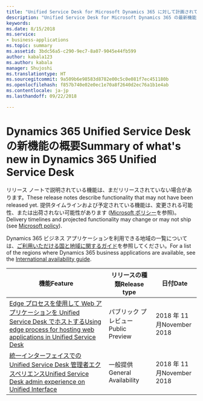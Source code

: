 ```yaml
---
title: "Unified Service Desk for Microsoft Dynamics 365 に対して計画されている機能の概要"
description: "Unified Service Desk for Microsoft Dynamics 365 の最新機能およびエンゲージメントを簡単に確認します"
keywords: 
ms.date: 8/15/2018
ms.service:
- business-applications
ms.topic: summary
ms.assetid: 3bdc56a5-c290-9ec7-8a07-9045e44fb599
author: kabala123
ms.author: kabala
manager: Shujoshi
ms.translationtype: HT
ms.sourcegitcommit: 9a509b6e98583d8782e00c5c0e081f7ec451180b
ms.openlocfilehash: f857b740e02e0ec1e70a8f2640d2ec76a1b1e4ab
ms.contentlocale: ja-jp
ms.lasthandoff: 09/22/2018

---
```


#  <a name="summary-of-whats-new-in-dynamics-365-unified-service-desk"></a><span data-ttu-id="a0b85-103">Dynamics 365 Unified Service Desk の新機能の概要</span><span class="sxs-lookup"><span data-stu-id="a0b85-103">Summary of what's new in Dynamics 365 Unified Service Desk</span></span> 

<span data-ttu-id="a0b85-104">リリース ノートで説明されている機能は、まだリリースされていない場合があります。</span><span class="sxs-lookup"><span data-stu-id="a0b85-104">These release notes describe functionality that may not have been released yet.</span></span> <span data-ttu-id="a0b85-105">提供タイムラインおよび予定されている機能は、変更される可能性、または出荷されない可能性があります ([Microsoft ポリシー](https://go.microsoft.com/fwlink/p/?linkid=2007332)を参照)。</span><span class="sxs-lookup"><span data-stu-id="a0b85-105">Delivery timelines and projected functionality may change or may not ship (see [Microsoft policy](https://go.microsoft.com/fwlink/p/?linkid=2007332)).</span></span>

<span data-ttu-id="a0b85-106">Dynamics 365 ビジネス アプリケーションを利用できる地域の一覧については、[ご利用いただける国と地域に関するガイド](https://aka.ms/dynamics_365_international_availability_deck)を参照してください。</span><span class="sxs-lookup"><span data-stu-id="a0b85-106">For a list of the regions where Dynamics 365 business applications are available, see the [International availability guide](https://aka.ms/dynamics_365_international_availability_deck).</span></span> 


| <span data-ttu-id="a0b85-107">機能</span><span class="sxs-lookup"><span data-stu-id="a0b85-107">Feature</span></span>                                                                                                                                                                                       | <span data-ttu-id="a0b85-108">リリースの種類</span><span class="sxs-lookup"><span data-stu-id="a0b85-108">Release type</span></span>   | <span data-ttu-id="a0b85-109">日付</span><span class="sxs-lookup"><span data-stu-id="a0b85-109">Date</span></span> |
|-----------------------------------------------------------------------------------------------------------------------------------------------------------------------------------------------|----------------|----------------------|
| [<span data-ttu-id="a0b85-110">Edge プロセスを使用して Web アプリケーションを Unified Service Desk でホストする</span><span class="sxs-lookup"><span data-stu-id="a0b85-110">Using edge process for hosting web applications in Unified Service Desk</span></span>](using-edge-process-hosting-web-applications-in-unified-service-desk.md) | <span data-ttu-id="a0b85-111">パブリック プレビュー</span><span class="sxs-lookup"><span data-stu-id="a0b85-111">Public Preview</span></span> | <span data-ttu-id="a0b85-112">2018 年 11 月</span><span class="sxs-lookup"><span data-stu-id="a0b85-112">November 2018</span></span>          |
| [<span data-ttu-id="a0b85-113">統一インターフェイスでの Unified Service Desk 管理者エクスペリエンス</span><span class="sxs-lookup"><span data-stu-id="a0b85-113">Unified Service Desk admin experience on Unified Interface</span></span>](unified-service-desk-admin-experience-on-unified-client.md)                                                                     | <span data-ttu-id="a0b85-114">一般提供</span><span class="sxs-lookup"><span data-stu-id="a0b85-114">General Availability</span></span>             | <span data-ttu-id="a0b85-115">2018 年 11 月</span><span class="sxs-lookup"><span data-stu-id="a0b85-115">November 2018</span></span>          |


